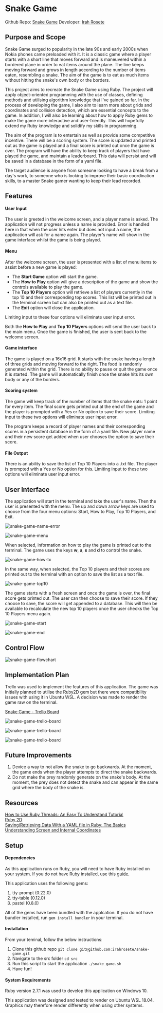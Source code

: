 # Snake Game

Github Repo: [Snake Game](https://github.com/irahrosete/snake-game)
Developer: [Irah Rosete](https://github.com/irahrosete)

## Purpose and Scope

Snake Game surged to popularity in the late 90s and early 2000s when Nokia phones came preloaded with it. It is a classic game where a player starts with a short line that moves forward and is maneuvered within a bordered plane in order to eat items around the plane. The line keeps moving forward and grows in length according to the number of items eaten, resembling a snake. The aim of the game is to eat as much items without hitting the snake's own body or the borders.

This project aims to recreate the Snake Game using Ruby. The project will apply object-oriented programming with the use of classes, defining methods and utilising algorithm knowledge that I've gained so far. In the process of developing the game, I also aim to learn more about grids and coordinates and collision detection, which are essential concepts to the game. In addition, I will also be learning about how to apply Ruby gems to make the game more interactive and user-friendly. This will hopefully extend my Ruby knowledge and solidify my skills in programming.

The aim of the program is to entertain as well as provide some competitive incentive. There will be a scoring system. The score is updated and printed out as the game is played and a final score is printed out once the game is over. The program will have the ability to keep track of players that have played the game, and maintain a leaderboard. This data will persist and will be saved in a database in the form of a yaml file.

The target audience is anyone from someone looking to have a break from a day's work, to someone who is looking to improve their basic coordination skills, to a master Snake gamer wanting to keep their lead recorded.

## Features

#### User Input
The user is greeted in the welcome screen, and a player name is asked. The application will not progress unless a name is provided. Error is handled here in that when the user hits enter but does not input a name, the application will ask for a name again. The player's name will show in the game interface whilst the game is being played.
#### Menu
After the welcome screen, the user is presented with a list of menu items to assist before a new game is played:
   - The **Start Game** option will start the game.
   - The **How to Play** option will give a description of the game and show the controls available to play the game.
   - The **Top 10 Players** option will retrieve a list of players currently in the top 10 and their corresponding top scores. This list will be printed out in the terminal screen but can also be printed out as a text file.
   - The **Exit** option will close the application.

Limiting input to these four options will eliminate user input error.

Both the **How to Play** and **Top 10 Players** options will send the user back to the main menu. Once the game is finished, the user is sent back to the welcome screen.
#### Game interface
The game is played on a 16x16 grid. It starts with the snake having a length of three grids and moving forward to the right. The food is randomly generated within the grid. There is no ability to pause or quit the game once it is started. The game will automatically finish once the snake hits its own body or any of the borders.
#### Scoring system
The game will keep track of the number of items that the snake eats: 1 point for every item. The final score gets printed out at the end of the game and the player is prompted with a Yes or No option to save their score. Limiting input to these two options will eliminate user input error.

The program keeps a record of player names and their corresponding scores in a persistent database in the form of a yaml file. New player name and their new score get added when user chooses the option to save their score.
#### File Output
There is an ability to save the list of Top 10 Players into a .txt file. The player is prompted with a Yes or No option for this. Limiting input to these two options will eliminate user input error.

## User Interface
The application will start in the terminal and take the user's name. Then the user is presented with the menu. The up and down arrow keys are used to choose from the four menu options: Start, How to Play, Top 10 Players, and Exit.

![snake-game-name-error](docs/snake-game-name-error.jpg)

![snake-game-menu](docs/snake-game-menu.jpg)

When selected, information on how to play the game is printed out to the terminal. The game uses the keys **w**, **a**, **s** and **d** to control the snake.

![snake-game-how-to](docs/snake-game-how-to.jpg)

In the same way, when selected, the Top 10 players and their scores are printed out to the terminal with an option to save the list as a text file.

![snake-game-top10](docs/snake-game-top10.jpg)

The game starts with a fresh screen and once the game is over, the final score gets printed out. The user can then choose to save their score. If they choose to save, the score will get appended to a database. This will then be available to recalculate the new top 10 players once the user checks the Top 10 Players menu again.

![snake-game-start](docs/snake-game-start.jpg)

![snake-game-end](docs/snake-game-end.jpg)

## Control Flow
![snake-game-flowchart](./docs/snake-game02.png)
## Implementation Plan
Trello was used to implement the features of this application. The game was initially planned to utilise the Ruby2D gem but there were compatibility issues with using it in Ubuntu WSL. A decision was made to render the game raw on the terminal.

[Snake Game - Trello Board](https://trello.com/b/COkQo7qV)

![snake-game-trello-board](docs/snake-game-trello-board00.jpg)

![snake-game-trello-board](docs/snake-game-trello-board01.jpg)

![snake-game-trello-board](docs/snake-game-trello-board02.jpg)

## Future Improvements
1. Device a way to not allow the snake to go backwards. At the moment, the game ends when the player attempts to direct the snake backwards.
2. Do not make the prey randomly generate on the snake's body. At the moment, the prey does not detect the snake and can appear in the same grid where the body of the snake is.

## Resources
[How to Use Ruby Threads: An Easy To Understand Tutorial](https://www.rubyguides.com/2015/07/ruby-threads/)<br>
[Ruby 2D](https://www.ruby2d.com/learn/)<br>
[Saving/Retrieving Data With a YAML file in Ruby: The Basics](https://medium.com/@kristenfletcherwilde/saving-retrieving-data-with-a-yaml-file-in-ruby-the-basics-e45232903d94)<br>
[Understanding Screen and Internal Coordinates](https://subscription.packtpub.com/book/game_development/9781786466198/1/ch01lvl1sec16/understanding-screen-and-internal-coordinates)

## Setup
#### Dependencies
As this application runs on Ruby, you will need to have Ruby installed on your system. If you do not have Ruby installed, use this [guide](https://www.ruby-lang.org/en/documentation/installation/).

This application uses the following gems:
1. tty-prompt (0.22.0)
2. tty-table (0.12.0)
3. pastel (0.8.0)

All of the gems have been bundled with the applcation. If you do not have bundler installed, run `gem install bundler` in your terminal.

#### Installation
From your teminal, follow the below instructions:
1. Clone this github repo
   `git clone git@github.com:irahrosete/snake-game.git`
2. Navigate to the src folder
   `cd src`
3. Run this script to start the application
   `./snake_game.sh`
4. Have fun!

#### System Requirements
Ruby version 2.7.1 was used to develop this application on Windows 10.

This application was designed and tested to render on Ubuntu WSL 18.04. Graphics may therefore render differently when using other systems.